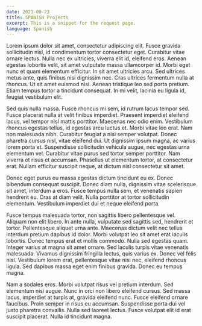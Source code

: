 ```yaml
---
date: 2021-09-23
title: SPANISH Projects
excerpt: This is a snippet for the request page.
language: Spanish
---
```

Lorem ipsum dolor sit amet, consectetur adipiscing elit. Fusce gravida sollicitudin nisl, id condimentum tortor consectetur eget. Curabitur vitae ornare lectus. Nulla nec ex ultricies, viverra elit id, eleifend eros. Aenean egestas lobortis velit, sit amet vulputate massa ullamcorper id. Morbi eget nunc et quam elementum efficitur. In sit amet ultricies arcu. Sed ultrices metus ante, quis finibus nisi dignissim nec. Cras ultrices fermentum nulla at rhoncus. Ut sit amet euismod nisi. Aenean tristique leo sed porta pretium. Etiam tempus tortor a tincidunt consequat. In mi velit, lacinia eu ligula id, feugiat vestibulum elit.

Sed quis nulla massa. Fusce rhoncus mi sem, id rutrum lacus tempor sed. Fusce placerat nulla at velit finibus imperdiet. Praesent imperdiet eleifend lacus, vel tempor nisl mattis porttitor. Maecenas nec odio enim. Vestibulum rhoncus egestas tellus, id egestas arcu luctus et. Morbi vitae leo erat. Nam non malesuada nibh. Curabitur feugiat a nisi semper volutpat. Donec pharetra cursus nisl, vitae eleifend dui. Ut dignissim ipsum magna, ac varius lorem porta et. Suspendisse sollicitudin vehicula augue, nec egestas urna elementum vel. Curabitur vitae purus sed tortor semper porttitor. Nam viverra et risus et accumsan. Phasellus ut elementum tortor, at consectetur erat. Nullam efficitur suscipit neque, at dictum nisl consectetur sit amet.

Donec eget purus eu massa egestas dictum tincidunt eu ex. Donec bibendum consequat suscipit. Donec diam nulla, dignissim vitae scelerisque sit amet, interdum a eros. Fusce tempus nulla sem, et venenatis sapien hendrerit eu. Cras at diam velit. Nulla porttitor at tortor sollicitudin elementum. Vestibulum imperdiet dui et neque eleifend porta.

Fusce tempus malesuada tortor, non sagittis libero pellentesque vel. Aliquam non elit libero. In ante nulla, vulputate sed sagittis sed, hendrerit et tortor. Pellentesque aliquet urna ante. Maecenas dictum velit nec tellus interdum pretium dapibus id dolor. Morbi volutpat leo sit amet erat iaculis lobortis. Donec tempus erat et mollis commodo. Nulla sed egestas quam. Integer varius at magna sit amet ornare. Sed iaculis turpis vitae venenatis malesuada. Vivamus dignissim fringilla lectus, quis varius ex. Donec vel felis nisl. Vestibulum lorem erat, pellentesque vitae nisi nec, eleifend rhoncus ligula. Sed dapibus massa eget enim finibus gravida. Donec eu tempus magna.

Nam a sodales eros. Morbi volutpat risus vel pretium interdum. Sed elementum nisi augue. Nunc in orci non libero eleifend cursus. Sed massa lacus, imperdiet at turpis at, gravida eleifend nunc. Fusce eleifend ornare faucibus. Proin semper in risus eu accumsan. Suspendisse porta dui vel justo pharetra convallis. Nulla sed laoreet lectus. Fusce volutpat elit id erat suscipit placerat. Nulla id tincidunt magna.